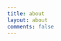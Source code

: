 ```yaml
---
title: about
layout: about
comments: false
---
```



<!-- -
title: About Me
date: 2017-05-24 11:16:08
-

一只目前很不咋地，但立志成为一只未来很咋地的运营喵。

这里将分享有关运营、护肤品（ or 化妆品）使用感受以及网络安全等杂七杂八的小事情，记录自己，记录生活。

最后，悄悄告诉你，我来自 **WooYun**。 -->